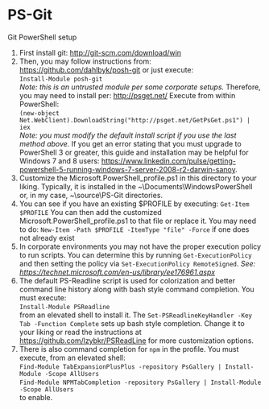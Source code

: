 PS-Git
======

Git PowerShell setup

1. First install git: http://git-scm.com/download/win
2. Then, you may follow instructions from: https://github.com/dahlbyk/posh-git  or just execute:  
```Install-Module posh-git```  
_Note: this is an untrusted module per some corporate setups._ Therefore, you may need to install per: http://psget.net/  Execute from within PowerShell:  
```(new-object Net.WebClient).DownloadString("http://psget.net/GetPsGet.ps1") | iex```  
_Note: you must modify the default install script if you use the last method above._
  If you get an error stating that you must upgrade to PowerShell 3 or greater, this guide and installation may be helpful for Windows 7 and 8 users: https://www.linkedin.com/pulse/getting-powershell-5-running-windows-7-server-2008-r2-darwin-sanoy.
3. Customize the Microsoft.PowerShell_profile.ps1 in this directory to your liking. Typically, it is installed in the ~\\Documents\\WindowsPowerShell or, in my case, ~\\source\\PS-Git directories.
4. You can see if you have an existing $PROFILE by executing:
```Get-Item $PROFILE```
You can then add the customized Microsoft.PowerShell_profile.ps1 to that file or replace it. You may need to do:
```New-Item -Path $PROFILE -ItemType "file" -Force``` 
if one does not already exist
5. In corporate environments you may not have the proper execution policy to run scripts. You can determine this by running `Get-ExecutionPolicy` and then setting the policy via `Set-ExecutionPolicy RemoteSigned`. _See: https://technet.microsoft.com/en-us/library/ee176961.aspx_
6. The default PS-Readline script is used for colorization and better command line history along with bash style command completion. You must execute:   
```Install-Module PSReadline```  
  from an elevated shell to install it. The `Set-PSReadlineKeyHandler -Key Tab -Function Complete` sets up bash style completion. Change it to your liking or read the instructions at https://github.com/lzybkr/PSReadLine for more customization options.
7. There is also command completion for `npm` in the profile. You must execute, from an elevated shell:  
```Find-Module TabExpansionPlusPlus -repository PsGallery | Install-Module -Scope AllUsers```  
```Find-Module NPMTabCompletion -repository PsGallery | Install-Module -Scope AllUsers```  
  to enable.

